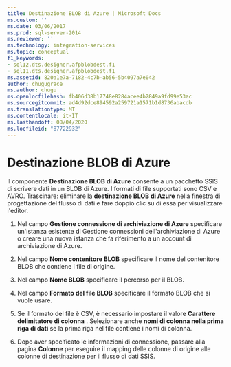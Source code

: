 ```yaml
---
title: Destinazione BLOB di Azure | Microsoft Docs
ms.custom: ''
ms.date: 03/06/2017
ms.prod: sql-server-2014
ms.reviewer: ''
ms.technology: integration-services
ms.topic: conceptual
f1_keywords:
- sql12.dts.designer.afpblobdest.f1
- sql11.dts.designer.afpblobdest.f1
ms.assetid: 820a1e7a-7182-4c7b-ab56-5b4097a7e042
author: chugugrace
ms.author: chugu
ms.openlocfilehash: fb406d38b17748e8284acee4b2849a9fd99e53ac
ms.sourcegitcommit: ad4d92dce894592a259721a1571b1d8736abacdb
ms.translationtype: MT
ms.contentlocale: it-IT
ms.lasthandoff: 08/04/2020
ms.locfileid: "87722932"
---
```

# <a name="azure-blob-destination"></a>Destinazione BLOB di Azure
  Il componente **Destinazione BLOB di Azure** consente a un pacchetto SSIS di scrivere dati in un BLOB di Azure. I formati di file supportati sono CSV e AVRO. Trascinare: eliminare la **destinazione BLOB di Azure** nella finestra di progettazione del flusso di dati e fare doppio clic su di essa per visualizzare l'editor.  
  
1.  Nel campo **Gestione connessione di archiviazione di Azure** specificare un'istanza esistente di Gestione connessioni dell'archiviazione di Azure o creare una nuova istanza che fa riferimento a un account di archiviazione di Azure.  
  
2.  Nel campo **Nome contenitore BLOB** specificare il nome del contenitore BLOB che contiene i file di origine.  
  
3.  Nel campo **Nome BLOB** specificare il percorso per il BLOB.  
  
4.  Nel campo **Formato del file BLOB** specificare il formato BLOB che si vuole usare.  
  
5.  Se il formato del file è CSV, è necessario impostare il valore **Carattere delimitatore di colonna** . Selezionare anche **nomi di colonna nella prima riga di dati** se la prima riga nel file contiene i nomi di colonna.  
  
6.  Dopo aver specificato le informazioni di connessione, passare alla pagina **Colonne** per eseguire il mapping delle colonne di origine alle colonne di destinazione per il flusso di dati SSIS.  
  
  
